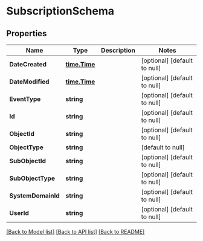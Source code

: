 # SubscriptionSchema

## Properties
Name | Type | Description | Notes
------------ | ------------- | ------------- | -------------
**DateCreated** | [**time.Time**](time.Time.md) |  | [optional] [default to null]
**DateModified** | [**time.Time**](time.Time.md) |  | [optional] [default to null]
**EventType** | **string** |  | [optional] [default to null]
**Id** | **string** |  | [optional] [default to null]
**ObjectId** | **string** |  | [optional] [default to null]
**ObjectType** | **string** |  | [default to null]
**SubObjectId** | **string** |  | [optional] [default to null]
**SubObjectType** | **string** |  | [optional] [default to null]
**SystemDomainId** | **string** |  | [optional] [default to null]
**UserId** | **string** |  | [optional] [default to null]

[[Back to Model list]](../README.md#documentation-for-models) [[Back to API list]](../README.md#documentation-for-api-endpoints) [[Back to README]](../README.md)


